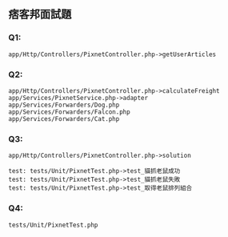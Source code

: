 ## 痞客邦面試題

### Q1: 
    app/Http/Controllers/PixnetController.php->getUserArticles

### Q2: 
    app/Http/Controllers/PixnetController.php->calculateFreight
    app/Services/PixnetService.php->adapter
    app/Services/Forwarders/Dog.php
    app/Services/Forwarders/Falcon.php
    app/Services/Forwarders/Cat.php

### Q3: 
    app/Http/Controllers/PixnetController.php->solution
    
    test: tests/Unit/PixnetTest.php->test_貓抓老鼠成功
    test: tests/Unit/PixnetTest.php->test_貓抓老鼠失敗
    test: tests/Unit/PixnetTest.php->test_取得老鼠排列組合

### Q4: 
    tests/Unit/PixnetTest.php
